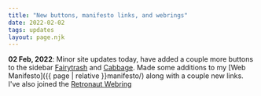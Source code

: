 ```yaml
---
title: "New buttons, manifesto links, and webrings"
date: 2022-02-02
tags: updates
layout: page.njk
---
```


**02 Feb, 2022**: Minor site updates today, have added a couple more buttons to the sidebar [Fairytrash](https://fairytrash.neocities.org) and [Cabbage](https://cabbagesorter.neocities.org/). Made some additions to my [Web Manifesto]({{ page | relative }}manifesto/) along with a couple new links. I've also joined the [Retronaut Webring](https://webring.dinhe.net/)
